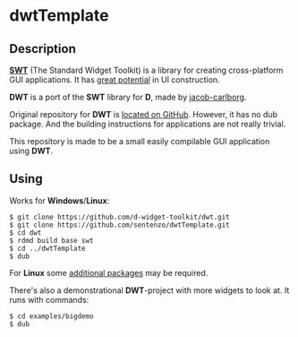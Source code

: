 # dwtTemplate

## Description

[**SWT**](http://www.eclipse.org/swt/) (The Standard Widget Toolkit) is a library for creating cross-platform GUI applications. 
It has [great potential](http://www.java2s.com/Code/Java/SWT-JFace-Eclipse/CatalogSWT-JFace-Eclipse.htm) in UI construction.

**DWT** is a port of the **SWT** library for **D**, made by [jacob-carlborg](https://github.com/jacob-carlborg).

Original repository for **DWT** is [located on GitHub](https://github.com/d-widget-toolkit/dwt). However, it has no dub package. 
And the building instructions for applications are not really trivial.

This repository is made to be a small easily compilable GUI application using **DWT**.

## Using
Works for **Windows**/**Linux**:

    $ git clone https://github.com/d-widget-toolkit/dwt.git
    $ git clone https://github.com/sentenzo/dwtTemplate.git
    $ cd dwt
    $ rdmd build base swt 
    $ cd ../dwtTemplate
    $ dub

For **Linux** some [additional packages](https://github.com/d-widget-toolkit/dwt#linux) may be required.

There's also a demonstrational **DWT**-project with more widgets to look at. It runs with commands:

    $ cd examples/bigdemo
    $ dub
